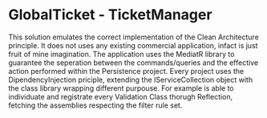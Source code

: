 # GlobalTicket - TicketManager

This solution emulates the correct implementation of the Clean Architecture principle. It does not uses any existing commercial application, infact is just fruit of mine imagination. 
The application uses the MediatR library to guarantee the seperation between the commands/queries and the effective action performed within the Persistence project.
Every project uses the DipendencyInjection priciple, extending the IServiceCollection object with the class library wrapping different purpouse.
For example is able to individuate and registrate every Validation Class thorugh Reflection, fetching the assemblies respecting the filter rule set.
